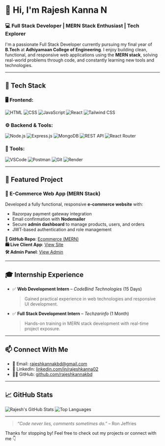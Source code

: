# 👋 Hi, I'm Rajesh Kanna N

### 💻 Full Stack Developer | MERN Stack Enthusiast | Tech Explorer

I'm a passionate Full Stack Developer currently pursuing my final year of **B.Tech** at **Adhiyamaan College of Engineering**. I enjoy building clean, functional, and responsive web applications using the **MERN stack**, solving real-world problems through code, and constantly learning new tools and technologies.

---

## 🚀 Tech Stack

### 🖥 Frontend:
![HTML](https://img.shields.io/badge/-HTML-E34F26?style=flat-square&logo=html5&logoColor=white)
![CSS](https://img.shields.io/badge/-CSS-1572B6?style=flat-square&logo=css3)
![JavaScript](https://img.shields.io/badge/-JavaScript-F7DF1E?style=flat-square&logo=javascript&logoColor=black)
![React](https://img.shields.io/badge/-React-black?style=flat-square&logo=react)
![Tailwind CSS](https://img.shields.io/badge/-TailwindCSS-06B6D4?style=flat-square&logo=tailwind-css)

### ⚙️ Backend & Tools:
![Node.js](https://img.shields.io/badge/-Node.js-339933?style=flat-square&logo=node.js&logoColor=white)
![Express.js](https://img.shields.io/badge/-Express.js-black?style=flat-square&logo=express)
![MongoDB](https://img.shields.io/badge/-MongoDB-4EA94B?style=flat-square&logo=mongodb)
![REST API](https://img.shields.io/badge/-REST%20API-black?style=flat-square)
![React Router](https://img.shields.io/badge/-React%20Router-CA4245?style=flat-square&logo=react-router)

### 🧰 Tools:
![VSCode](https://img.shields.io/badge/-VS%20Code-007ACC?style=flat-square&logo=visual-studio-code)
![Postman](https://img.shields.io/badge/-Postman-FF6C37?style=flat-square&logo=postman)
![Git](https://img.shields.io/badge/-Git-F05032?style=flat-square&logo=git)
![Render](https://img.shields.io/badge/-Render-46E3B7?style=flat-square&logo=render)

---

## 🌟 Featured Project

### 🛒 E-Commerce Web App (MERN Stack)

Developed a fully functional, responsive **e-commerce website** with:
- Razorpay payment gateway integration
- Email confirmation with **Nodemailer**
- Secure **admin dashboard** to manage products, users, and orders
- JWT-based authentication and role management

**🔗 GitHub Repo**: [Ecommerce (MERN)](https://github.com/rajeshkannakbd/Ecommerce)  
**🛍 Live Client App**: [View Site](https://client-v2xl.onrender.com/)  
**🛠 Admin Panel**: [View Admin](https://ecommerce-1-admin.onrender.com/)

---

## 🎓 Internship Experience

- ✅ **Web Development Intern** – *CodeBind Technologies* (15 Days)  
  > Gained practical experience in web technologies and responsive UI development.

- ✅ **Full Stack Development Intern** – *Techzarinfo* (1 Month)  
  > Hands-on training in MERN stack development with real-time project exposure.

---

## 📫 Connect With Me

- 📧 Email: [rajeshkannakbd@gmail.com](mailto:rajeshkannakbd@gmail.com)
- 💼 LinkedIn: [linkedin.com/in/rajeshkanna02](http://linkedin.com/in/rajeshkanna02)
- 🧑‍💻 GitHub: [github.com/rajeshkannakbd](https://github.com/rajeshkannakbd)

---

## 📈 GitHub Stats

![Rajesh's GitHub Stats](https://github-readme-stats.vercel.app/api?username=rajeshkannakbd&show_icons=true&theme=tokyonight)
![Top Languages](https://github-readme-stats.vercel.app/api/top-langs/?username=rajeshkannakbd&layout=compact&theme=tokyonight)

---

> _“Code never lies, comments sometimes do.”_ – Ron Jeffries

Thanks for stopping by! Feel free to check out my projects or connect with me 👇
